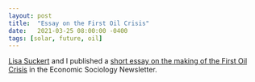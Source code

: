 ```yaml
---
layout: post
title:  "Essay on the First Oil Crisis"
date:   2021-03-25 08:00:00 -0400
tags: [solar, future, oil]
---
```


[Lisa Suckert](https://www.mpifg.de/forschung/wissdetails_de.asp?MitarbID=757) and I published a [short essay on the making of the First Oil Crisis](https://econsoc.mpifg.de/43430/04_Ergen_Suckert-NL_22-2_March2021.pdf) in the Economic Sociology Newsletter.
